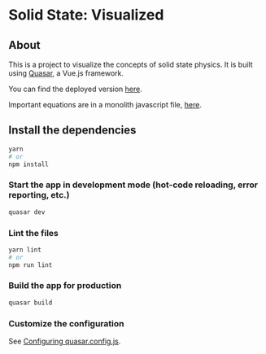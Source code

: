# Solid State: Visualized

## About
This is a project to visualize the concepts of solid state physics. It is built using [Quasar](https://quasar.dev/), a Vue.js framework.

You can find the deployed version [here](https://ssv.anilhaksever.com).

Important equations are in a monolith javascript file, [here](composibles/solid-state-calculations.js).


## Install the dependencies
```bash
yarn
# or
npm install
```

### Start the app in development mode (hot-code reloading, error reporting, etc.)
```bash
quasar dev
```


### Lint the files
```bash
yarn lint
# or
npm run lint
```



### Build the app for production
```bash
quasar build
```

### Customize the configuration
See [Configuring quasar.config.js](https://v2.quasar.dev/quasar-cli-vite/quasar-config-js).
